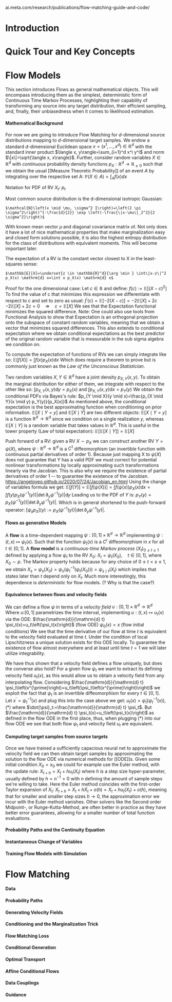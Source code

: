 ai.meta.com/research/publications/flow-matching-guide-and-code/
# Introduction


# Quick Tour and Key Concepts
# Flow Models

This section introduces Flows as general mathematical objects. This will encompass introducing them as the simplest, deterministic form of Continuous Time Markov Processes, highlighting their capability of transforming any source into any target distribution, their efficient sampling, and, finally, their unbiasedness when it comes to likelihood estimation. 

#### Mathematical Background

For now we are going to introduce Flow Matching for $d$-dimensional source distributions mapping to $d$-dimensional target samples. We endow a standard $d$-dimensional Euclidean space $x=\left(x^1, \ldots, x^d\right) \in \mathbb{R}^d$ with the standard inner product $\langle x, y\rangle=\sum_{i=1}^d x^i y^i$ and norm $\|x\|=\sqrt{\langle x, x\rangle}$. 
Further, consider random variables $X \in \mathbb{R}^d$ with *continuous* probability density functions $p_X: \mathbb{R}^d \rightarrow \mathbb{R}_{\geq 0}$ such that we obtain the usual [[Measure Theoretic Probability]]  of an event $A$ by integrating over the respective set A: $\mathbb{P}(X \in A)=\int_A f(x) d x$ 

Notation for PDF of RV $X_t$: $p_t$

Most common source distribution is the d-dimensional isotropic Gaussian: 

	$\mathcal{N}\left(x \mid \mu, \sigma^2 I\right)=\left(2 \pi \sigma^2\right)^{-\frac{d}{2}} \exp \left(-\frac{\|x-\mu\|_2^2}{2 \sigma^2}\right)$
With known mean vector $\mu$ and diagonal covariance matrix $\sigma I$. 
Not only does it have a lot of nice mathematical properties that make marginalization easy and closed form solutions possible, it is also the highest entropy distribution for the class of distributions with equivalent moments. This will become important later. 

The expectation of a RV is the constant vector closest to X in the least-squares sense: 

	$\mathbb{E}[X]=\underset{z \in \mathbb{R}^d}{\arg \min } \int\|x-z\|^2 p_X(x) \mathrm{d} x=\int x p_X(x) \mathrm{d} x$

Proof for the one dimensional case: 
Let $c \in \mathbb{R}$ and define: 
	$f(c):=\mathbb{E}\left[(X-c)^2\right]$
To find the value of c that minimizes this expression we differentiate with respect to c and set to zero as usual: 
	$f^{\prime}(c)=\mathbb{E}[-2(X-c)]=-2 \mathbb{E}[X]+2 c$  
	$-2 \mathbb{E}[X]+2 c=0 \quad \Rightarrow \quad c=\mathbb{E}[X]$
We see that the Expectation functional minimizes the squared difference.
Note: One could also use tools from Functional Analysis to show that Expectation is an orthogonal projection onto the subspace of constant random variables, meaning that we obtain a vector that minimizes squared differences. This also extends to conditional expectation where we obtain conditional expectations as the best predictor of the original random variable that is measurable in the sub sigma algebra we condition on. 

To compute the expectation of functions of RVs we can simply integrate like so: 
	$\mathbb{E}[f(X)]=\int f(x) p_X(x) \mathrm{d} x$
Which does require a theorem to prove but is commonly just known as the *Law of the Unconscious Statistician*.

Two random variables $X, Y \in \mathbb{R}^d$ have a joint density $p_{X, Y}(x, y)$. To obtain the marginal distribution for either of them, we integrate with respect to the other like so: 
	$\int p_{X, Y}(x, y) \mathrm{d} y=p_X(x)$ and $\int p_{X, Y}(x, y) \mathrm{d} x=p_Y(y)$
We obtain the conditional PDFs via Bayes's rule: 
	$p_{Y \mid X}(y \mid x)=\frac{p_{X \mid Y}(x \mid y) p_Y(y)}{p_X(x)}$
As mentioned above, the conditional expectation is the best approximating function when conditioning on prior information. $\mathbb{E}[X \mid Y=y]$ and $\mathbb{E}[X \mid Y]$ are two different objects: 
$\mathbb{E}[X \mid Y=y]$ is a function $\mathbb{R}^d \rightarrow \mathbb{R}^d$ since we condition on a single realization $y$, whereas
$\mathbb{E}[X \mid Y]$ is a random variable that takes values in $\mathbb{R}^d$. 
This is useful in the tower property (Law of total expectation):
	$\mathbb{E}[\mathbb{E}[X \mid Y]]=\mathbb{E}[X]$

Push forward of a RV: 
given a RV $X \sim p_X$ we can construct another RV $Y=\psi(X)$, where $\psi: \mathbb{R}^d \rightarrow \mathbb{R}^d$ is a $C^1$ diffeomorphism (an invertible function with continuous partial derivatives of order 1). 
Because just mapping X to $\psi(X)$ does not guarantee that Y has a valid PDF we must correct for potential nonlinear transformations by locally approximating such transformations linearly via the Jacobian. This is also why we require the existence of partial derivatives of order 1 -- to guarantee the existence of the Jacobian. https://angeloyeo.github.io/2020/07/24/Jacobian_en.html 
Using the change of variables formula we get: 
	$\mathbb{E}[f(Y)]=\mathbb{E}[f(\psi(X))]=\int f(\psi(x)) p_X(x) \mathrm{d} x=\int f(y) p_X\left(\psi^{-1}(y)\right)\left|\operatorname{det} \partial_y \psi^{-1}(y)\right| \mathrm{d} y$
Leading us to the PDF  of $Y$ is: 
	$p_Y(y)=p_X\left(\psi^{-1}(y)\right)\left|\operatorname{det} \partial_y \psi^{-1}(y)\right|$.
Which is in general shortened to the push-forward operator: 
	$\left[\psi_{\sharp} p_X\right](y):=p_X\left(\psi^{-1}(y)\right)\left|\operatorname{det} \partial_y \psi^{-1}(y)\right|$.

#### Flows as generative Models
A **flow** is a time-dependent mapping $\psi:[0,1] \times \mathbb{R}^d \rightarrow \mathbb{R}^d$ implementing $\psi:(t, x) \mapsto \psi_t(x)$. Such that the function $\psi_t(x)$ is a $C^r$ diffeomorphism in $x$ for all $t \in[0,1]$.
A **flow model** is a *continuous-time Markov process* $\left(X_t\right)_{0 \leq t \leq 1}$ defined by applying a flow $\psi_t$ to the RV $X_0$: 
	$X_t=\psi_t\left(X_0\right), \quad t \in[0,1]$, where $X_0 \sim p$.
The Markov property holds because for any choice of $0 \leq t<s \leq 1$, we obtain 
	$X_s=\psi_s\left(X_0\right)=\psi_s\left(\psi_t^{-1}\left(\psi_t\left(X_0\right)\right)\right)=\psi_{s \mid t}\left(X_t\right)$
which implies that states later than $t$ depend only on $X_t$.
Much more interestingly, this dependence is *deterministic* for flow models. 
(? Why is that the case?)

#### Equivalence between flows and velocity fields
We can define a flow $\psi$ in terms of a *velocity field* $u:[0,1] \times \mathbb{R}^d \rightarrow \mathbb{R}^d$
Where $u:$$[0,1]$ parametrizes the time interval, implementing $u:(t, x) \mapsto u_t(x)$
via the ODE:
	$\frac{\mathrm{d}}{\mathrm{d} t} \psi_t(x)=u_t\left(\psi_t(x)\right)$ (flow ODE)
	$\psi_0(x)=x$ (flow initial conditions)
We see that the time derivative of our flow at time $t$ is equivalent to the velocity field evaluated at time $t$.
Under the condition of local Lipschitzness a unique solution exists for this ODE locally. To guarantee the existence of flow almost everywhere and at least until time $t=1$ we will later utilize integrability. 

We have thus shown that a velocity field defines a flow uniquely, but does the converse also hold? 
For a given flow $\psi_t$ we want to extract its defining velocity field $u_t(x)$, as this would allow us to obtain a velocity field from any interpolating flow. Considering
	$\frac{\mathrm{d}}{\mathrm{d} t} \psi_t\left(x^{\prime}\right)=u_t\left(\psi_t\left(x^{\prime}\right)\right)$
we exploit the fact that $\psi_t$ is an invertible diffeomorphism for every $t \in[0,1]$. 
Let $x^{\prime}=\psi_t^{-1}(x)$ and plug this into the case above we get:
	$u_t(x)=\dot{\psi}_t\left(\psi_t^{-1}(x)\right)$,  $(*)$ 
	where $\dot{\psi}_t:=\frac{\mathrm{d}}{\mathrm{d} t} \psi_t$.
But $\frac{\mathrm{d}}{\mathrm{d} t} \psi_t(x)=u_t\left(\psi_t(x)\right)$ as defined in the flow ODE in the first place, thus, when plugging $(*)$ into our flow ODE we see that both flow $\psi_t$ and velocity field $u_t$ are equivalent. 

#### Computing target samples from source targets

Once we have trained a sufficiently capacious neural net to approximate the velocity field we can then obtain target samples by approximating the solution to the flow ODE via numerical methods for [[ODE]]s. Given some initial condition $X_0=x_0$ we could for example use the Euler method, with the update rule: 
	$X_{t+h}=X_t+h u_t\left(X_t\right)$
where $h$ is a step size hyper-parameter, usually defined by $h=n^{-1}>0$ with n defining the amount of sample steps we're willing to take. Here the Euler method coincides with the first-order Taylor expansion of $X_t$: 
	$X_{t+h}=X_t+h \dot{X}_t+o(h)=X_t+h u_t\left(X_t\right)+o(h)$, 
meaning that for smaller and smaller step sizes $h \rightarrow 0$, the approximation error we incur with the Euler method vanishes. Other solvers like the Second order Midpoint-, or Runge-Kutta-Method, are often better in practice as they have better error guarantees, allowing for a smaller number of total function evaluations.

#### Probability Paths and the Continuity Equation

#### Instantaneous Change of Variables

#### Training Flow Models with Simulation


# Flow Matching

#### Data

#### Probability Paths

#### Generating Velocity Fields

#### Conditioning and the Marginalization Trick

#### Flow Matching Loss

#### Conditional Generation

#### Optimal Transport

#### Affine Conditional Flows

#### Data Couplings

#### Guidance